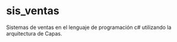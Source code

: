 # sis_ventas
Sistemas de ventas en el lenguaje de programación c# utilizando la arquitectura de Capas.
